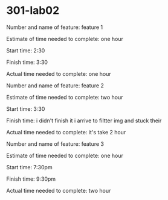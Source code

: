 # 301-lab02


Number and name of feature: feature 1

Estimate of time needed to complete: one hour

Start time: 2:30

Finish time: 3:30

Actual time needed to complete: one hour


Number and name of feature: feature 2

Estimate of time needed to complete: two hour

Start time: 3:30

Finish time: i didn't finish it i arrive to filtter img and stuck their

Actual time needed to complete: it's take 2 hour 



Number and name of feature: feature 3

Estimate of time needed to complete: one hour

Start time: 7:30pm

Finish time: 9:30pm

Actual time needed to complete: two hour